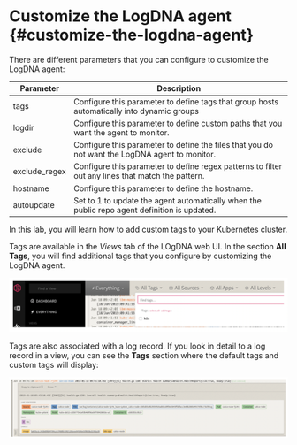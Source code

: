 # Customize the LogDNA agent {#customize-the-logdna-agent}

There are different parameters that you can configure to customize the LogDNA agent:

| Parameter | Description |
| --- | --- |
| tags | Configure this parameter to define tags that group hosts automatically into dynamic groups |
| logdir | Configure this parameter to define custom paths that you want the agent to monitor. |
| exclude | Configure this parameter to define the files that you do not want the LogDNA agent to monitor. |
| exclude_regex | Configure this parameter to define regex patterns to filter out any lines that match the pattern. |
| hostname | Configure this parameter to define the hostname. |
| autoupdate | Set to 1 to update the agent automatically when the public repo agent definition is updated. |

In this lab, you will learn how to add custom tags to your Kubernetes cluster.

Tags are available in the _Views_ tab of the LOgDNA web UI. In the section **All Tags**, you will find additional tags that you configure by customizing the LogDNA agent.

![image37](../images/logdna_img37.png)

Tags are also associated with a log record. If you look in detail to a log record in a view, you can see the **Tags** section where the default tags and custom tags will display:

![image38](../images/logdna_img38.png)
